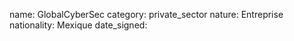 name: GlobalCyberSec
category: private_sector
nature:  Entreprise
nationality: Mexique
date_signed:
    